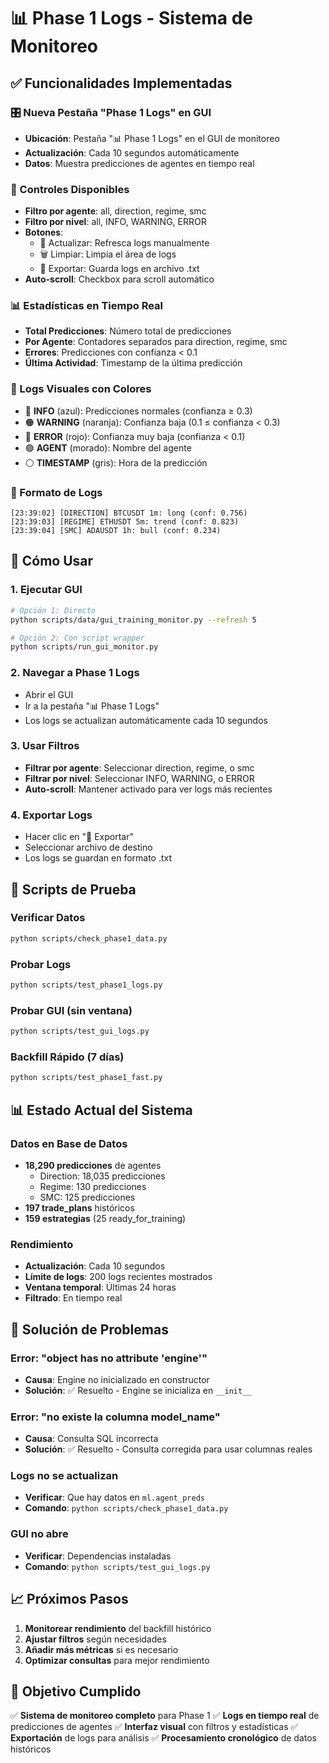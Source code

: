 # 📊 Phase 1 Logs - Sistema de Monitoreo

## ✅ Funcionalidades Implementadas

### 🎛️ Nueva Pestaña "Phase 1 Logs" en GUI
- **Ubicación**: Pestaña "📊 Phase 1 Logs" en el GUI de monitoreo
- **Actualización**: Cada 10 segundos automáticamente
- **Datos**: Muestra predicciones de agentes en tiempo real

### 🔧 Controles Disponibles
- **Filtro por agente**: all, direction, regime, smc
- **Filtro por nivel**: all, INFO, WARNING, ERROR
- **Botones**:
  - 🔄 Actualizar: Refresca logs manualmente
  - 🗑️ Limpiar: Limpia el área de logs
  - 💾 Exportar: Guarda logs en archivo .txt
- **Auto-scroll**: Checkbox para scroll automático

### 📊 Estadísticas en Tiempo Real
- **Total Predicciones**: Número total de predicciones
- **Por Agente**: Contadores separados para direction, regime, smc
- **Errores**: Predicciones con confianza < 0.1
- **Última Actividad**: Timestamp de la última predicción

### 🎨 Logs Visuales con Colores
- 🔵 **INFO** (azul): Predicciones normales (confianza ≥ 0.3)
- 🟠 **WARNING** (naranja): Confianza baja (0.1 ≤ confianza < 0.3)
- 🔴 **ERROR** (rojo): Confianza muy baja (confianza < 0.1)
- 🟣 **AGENT** (morado): Nombre del agente
- ⚪ **TIMESTAMP** (gris): Hora de la predicción

### 📝 Formato de Logs
```
[23:39:02] [DIRECTION] BTCUSDT 1m: long (conf: 0.756)
[23:39:03] [REGIME] ETHUSDT 5m: trend (conf: 0.823)
[23:39:04] [SMC] ADAUSDT 1h: bull (conf: 0.234)
```

## 🚀 Cómo Usar

### 1. Ejecutar GUI
```bash
# Opción 1: Directo
python scripts/data/gui_training_monitor.py --refresh 5

# Opción 2: Con script wrapper
python scripts/run_gui_monitor.py
```

### 2. Navegar a Phase 1 Logs
- Abrir el GUI
- Ir a la pestaña "📊 Phase 1 Logs"
- Los logs se actualizan automáticamente cada 10 segundos

### 3. Usar Filtros
- **Filtrar por agente**: Seleccionar direction, regime, o smc
- **Filtrar por nivel**: Seleccionar INFO, WARNING, o ERROR
- **Auto-scroll**: Mantener activado para ver logs más recientes

### 4. Exportar Logs
- Hacer clic en "💾 Exportar"
- Seleccionar archivo de destino
- Los logs se guardan en formato .txt

## 🔧 Scripts de Prueba

### Verificar Datos
```bash
python scripts/check_phase1_data.py
```

### Probar Logs
```bash
python scripts/test_phase1_logs.py
```

### Probar GUI (sin ventana)
```bash
python scripts/test_gui_logs.py
```

### Backfill Rápido (7 días)
```bash
python scripts/test_phase1_fast.py
```

## 📊 Estado Actual del Sistema

### Datos en Base de Datos
- **18,290 predicciones** de agentes
  - Direction: 18,035 predicciones
  - Regime: 130 predicciones  
  - SMC: 125 predicciones
- **197 trade_plans** históricos
- **159 estrategias** (25 ready_for_training)

### Rendimiento
- **Actualización**: Cada 10 segundos
- **Límite de logs**: 200 logs recientes mostrados
- **Ventana temporal**: Últimas 24 horas
- **Filtrado**: En tiempo real

## 🐛 Solución de Problemas

### Error: "object has no attribute 'engine'"
- **Causa**: Engine no inicializado en constructor
- **Solución**: ✅ Resuelto - Engine se inicializa en `__init__`

### Error: "no existe la columna model_name"
- **Causa**: Consulta SQL incorrecta
- **Solución**: ✅ Resuelto - Consulta corregida para usar columnas reales

### Logs no se actualizan
- **Verificar**: Que hay datos en `ml.agent_preds`
- **Comando**: `python scripts/check_phase1_data.py`

### GUI no abre
- **Verificar**: Dependencias instaladas
- **Comando**: `python scripts/test_gui_logs.py`

## 📈 Próximos Pasos

1. **Monitorear rendimiento** del backfill histórico
2. **Ajustar filtros** según necesidades
3. **Añadir más métricas** si es necesario
4. **Optimizar consultas** para mejor rendimiento

## 🎯 Objetivo Cumplido

✅ **Sistema de monitoreo completo** para Phase 1
✅ **Logs en tiempo real** de predicciones de agentes
✅ **Interfaz visual** con filtros y estadísticas
✅ **Exportación** de logs para análisis
✅ **Procesamiento cronológico** de datos históricos
